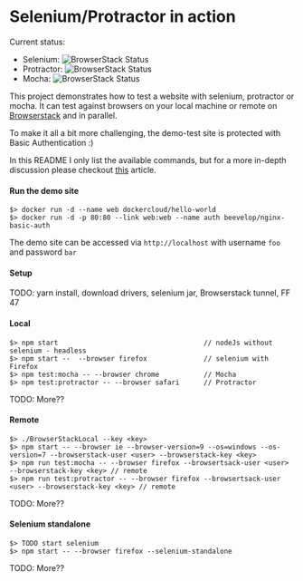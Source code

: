 # Selenium/Protractor in action 

Current status: 

  - Selenium: ![BrowserStack Status](https://www.browserstack.com/automate/badge.svg?badge_key=Vkc0bG1LUnNUamFqaVc3bXQwb25KQUxwK1RPeUcxa00vSXRKL3lhSjNkRT0tLTZWaU10OVRBenVwbGZHWW5SUXFhTVE9PQ==--e06bf79a2f3be0aca95729d635ef06e93756f4ea)
  - Protractor: ![BrowserStack Status](https://www.browserstack.com/automate/badge.svg?badge_key=cDVXTFZ2ZDFTTzlIRmhlcFRzNnBRZVNucDdMbjJzclhRWEx6bHZRWXJjaz0tLWRXZ1BLMUtzbG1zUnpTcy9UQmNKemc9PQ==--3e90e1e845606bef401c7afd094a5771a93a6c4b)
  - Mocha: ![BrowserStack Status](https://www.browserstack.com/automate/badge.svg?badge_key=OHg5QndXVDA1M1I5ZVlpZWIzTlFOcnFrUCsxT1lHRUszbDFVeW4rSDIxdz0tLVJlVzZ2Vkt6d2VocjB5bWFDYUp2VkE9PQ==--09c38fbfc7598d8d7421542f233f2bc6ac6f1681)

This project demonstrates how to test a website with selenium, protractor or mocha. It can test against
browsers on your local machine or remote on [Browserstack](https://www.browserstack.com) and in parallel.

To make it all a bit more challenging, the demo-test site is protected with Basic Authentication :)

In this README I only list the available commands, but for a more in-depth discussion please checkout 
[this](https://scaljeri.github.io/selenium-protractor-browserstack/) article.

#### Run the demo site

    $> docker run -d --name web dockercloud/hello-world
    $> docker run -d -p 80:80 --link web:web --name auth beevelop/nginx-basic-auth

The demo site can be accessed via `http://localhost` with username `foo` and password `bar`

#### Setup
TODO: yarn install, download drivers, selenium jar, Browserstack tunnel, FF 47

#### Local

    $> npm start                                    // nodeJs without selenium - headless
    $> npm start --  --browser firefox              // selenium with Firefox
    $> npm test:mocha -- --browser chrome           // Mocha 
    $> npm test:protractor -- --browser safari      // Protractor
    
TODO: More??

#### Remote

    $> ./BrowserStackLocal --key <key>
    $> npm start -- --browser ie --browser-version=9 --os=windows --os-version=7 --browserstack-user <user> --browserstack-key <key>
    $> npm run test:mocha -- --browser firefox --browsertsack-user <user> --browserstack-key <key> // remote
    $> npm run test:protractor -- --browser firefox --browsertsack-user <user> --browserstack-key <key> // remote
    
TODO: More??
    
#### Selenium standalone

    $> TODO start selenium
    $> npm start -- --browser firefox --selenium-standalone
    
TODO: More??
    
